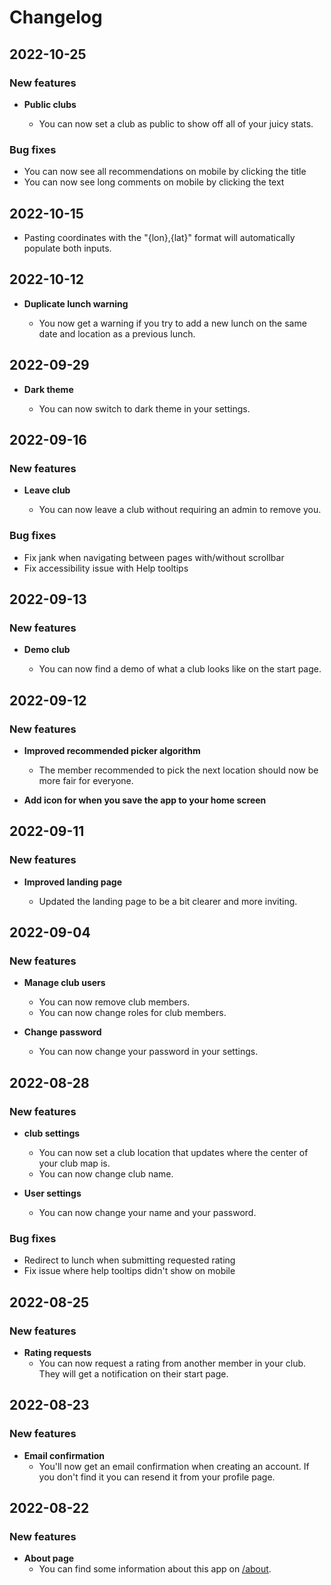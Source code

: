 # Changelog

## 2022-10-25

### New features

- **Public clubs**

  - You can now set a club as public to show off all of your juicy stats.

### Bug fixes

- You can now see all recommendations on mobile by clicking the title
- You can now see long comments on mobile by clicking the text

## 2022-10-15

- Pasting coordinates with the "{lon},{lat}" format will automatically populate both inputs.

## 2022-10-12

- **Duplicate lunch warning**

  - You now get a warning if you try to add a new lunch on the same date and location as a previous lunch.

## 2022-09-29

- **Dark theme**

  - You can now switch to dark theme in your settings.

## 2022-09-16

### New features

- **Leave club**

  - You can now leave a club without requiring an admin to remove you.

### Bug fixes

- Fix jank when navigating between pages with/without scrollbar
- Fix accessibility issue with Help tooltips

## 2022-09-13

### New features

- **Demo club**

  - You can now find a demo of what a club looks like on the start page.

## 2022-09-12

### New features

- **Improved recommended picker algorithm**

  - The member recommended to pick the next location should now be more fair for everyone.

- **Add icon for when you save the app to your home screen**

## 2022-09-11

### New features

- **Improved landing page**

  - Updated the landing page to be a bit clearer and more inviting.

## 2022-09-04

### New features

- **Manage club users**

  - You can now remove club members.
  - You can now change roles for club members.

- **Change password**

  - You can now change your password in your settings.

## 2022-08-28

### New features

- **club settings**

  - You can now set a club location that updates where the center of your club map is.
  - You can now change club name.

- **User settings**
  - You can now change your name and your password.

### Bug fixes

- Redirect to lunch when submitting requested rating
- Fix issue where help tooltips didn't show on mobile

## 2022-08-25

### New features

- **Rating requests**
  - You can now request a rating from another member in your club. They will get a notification on their start page.

## 2022-08-23

### New features

- **Email confirmation**
  - You'll now get an email confirmation when creating an account. If you don't find it you can resend it from your profile page.

## 2022-08-22

### New features

- **About page**
  - You can find some information about this app on [/about](/about).
